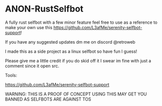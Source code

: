 # ANON-RustSelfbot
A fully rust selfbot with a few minor feature feel free to use as a reference to make your own use this https://github.com/L3afMe/serenity-selfbot-support!

If you have any suggested updates dm me on discord @retroweb

I made this as a side project as a linux selfbot so have fun I guess!

Please give me a little credit if you do skid off it I swear im fine with just a comment since it open src.

Tools: 

https://github.com/L3afMe/serenity-selfbot-support



WARNING: THIS IS A PROOF OF CONCEPT USING THIS MAY GET YOU BANNED AS SELFBOTS ARE AGAINST TOS
